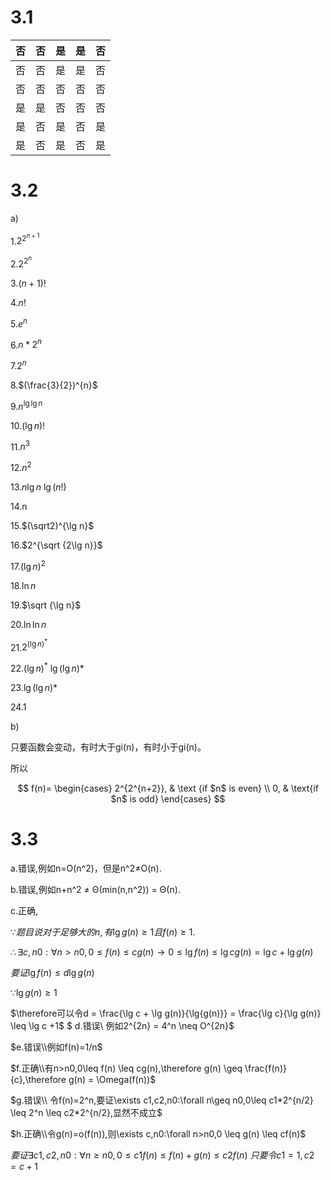 # 3.1


| 否   | 否   | 是   | 是   | 否   |
| ---- | ---- | ---- | ---- | ---- |
| 否   | 否   | 是   | 是   | 否   |
| 否   | 否   | 否   | 否   | 否   |
| 是   | 是   | 否   | 否   | 否   |
| 是   | 否   | 是   | 否   | 是   |
| 是   | 否   | 是   | 否   | 是   |



# 3.2

a)

1.$2^{2^{n+1}}$

2.$2^{2^{n}}$

3.$(n+1)!$

4.$n!$

5.$e^{n}$

6.$n\ast2^{n}$

7.$2^{n}$

8.$(\frac{3}{2})^{n}$

9.$n^{\lg \lg n}$

10.$(\lg n)!$

11.$n^{3}$

12.$n^{2}$

13.$n\lg n$  $\lg (n!)$

14.n

15.$(\sqrt2)^{\lg n}$

16.$2^{\sqrt {2\lg n}}$

17.$(\lg n)^{2}$

18.$\ln n$

19.$\sqrt {\lg n}$

20.$\ln \ln n$

21.$2^{(\lg n)^{*}}$

22.$(\lg n)^{*}$  $\lg {(\lg n)*}$

23.$\lg{(\lg n)*}$

24.1



b)

只要函数会变动，有时大于gi(n)，有时小于gi(n)。

所以

$$ f(n)= \begin{cases} 2^{2^{n+2}}, & \text {if $n$ is even} \\ 0, & \text{if $n$ is odd} \end{cases} $$



# 3.3

a.错误,例如n=O(n^2)，但是n^2≠O(n).

b.错误,例如n+n^2 ≠ Θ(min(n,n^2)) = Θ(n).

c.正确,

$\because 题目说对于足够大的n,有\lg {g(n)} \geq1 且 f(n) \geq 1$.

$\therefore \exists c,n0:\forall n > n0,0\leq f(n) \leq cg(n) \rightarrow 0 \leq \lg f(n) \leq \lg {cg(n)} = \lg c + \lg g(n)$

$要证 \lg f(n) \leq d\lg g(n)$

$\because \lg g(n) \geq 1$

$\therefore可以令d = \frac{\lg c + \lg g(n)}{\lg{g(n)}} = \frac{\lg c}{\lg g(n)} \leq \lg c +1$
$
d.错误\\
例如2^{2n} = 4^n \neq O^{2n}$

$e.错误\\例如f(n)=1/n$

$f.正确\\有n>n0,0\leq f(n) \leq cg(n),\therefore g(n) \geq \frac{f(n)}{c},\therefore g(n) = \Omega(f(n))$

$g.错误\\ 令f(n)=2^n,要证\exists c1,c2,n0:\forall n\geq n0,0\leq c1*2^{n/2} \leq 2^n \leq c2*2^{n/2},显然不成立$

$h.正确\\令g(n)=o(f(n)),则\exists c,n0:\forall n>n0,0 \leq g(n) \leq cf(n)$

$要证\exists c1,c2,n0:\forall n\geq n0,0\leq c1f(n) \leq f(n) + g(n)\leq c2f(n)$
$只要令 c1= 1 ,c2=c+1$

